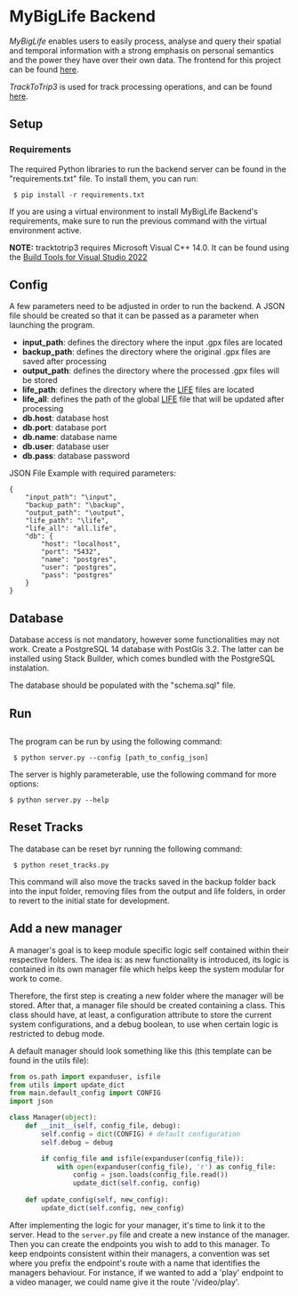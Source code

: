 # MyBigLife Backend

_MyBigLife_ enables users to easily process, analyse
and query their spatial and temporal information with a strong emphasis on personal semantics and
the power they have over their own data. The frontend for this project can be found [here](https://github.com/dserafim1999/my-big-life).

_TrackToTrip3_ is used for track processing operations, and can be found [here](https://github.com/dserafim1999/tracktotrip3).

## Setup

### Requirements

The required Python libraries to run the backend server can be found in the "requirements.txt" file. To install them, you can run:

```
 $ pip install -r requirements.txt
```

If you are using a virtual environment to install MyBigLife Backend's requirements, make sure to run the previous command with the virtual environment active.

**NOTE:** tracktotrip3 requires Microsoft Visual C++ 14.0. It can be found using the [Build Tools for Visual Studio 2022](https://visualstudio.microsoft.com/downloads/?q=build+tools)


## Config

A few parameters need to be adjusted in order to run the backend. A JSON file should be created so that it can be passed as a parameter when launching the program.

- **input_path**: defines the directory where the input .gpx files are located 
- **backup_path**: defines the directory where the original .gpx files are saved after processing  
- **output_path**: defines the directory where the processed .gpx files will be stored
- **life_path**: defines the directory where the [LIFE](https://github.com/domiriel/LIFE) files are located
- **life_all**: defines the path of the global [LIFE](https://github.com/domiriel/LIFE) file that will be updated after processing
- **db.host**: database host
- **db.port**: database port
- **db.name**: database name
- **db.user**: database user
- **db.pass**: database password

JSON File Example with required parameters:

```
{
    "input_path": "\input",
    "backup_path": "\backup",
    "output_path": "\output",
    "life_path": "\life",
    "life_all": "all.life",
    "db": {
        "host": "localhost",
        "port": "5432",
        "name": "postgres",
        "user": "postgres",
        "pass": "postgres"
    }
}
```

## Database

Database access is not mandatory, however some functionalities may not work. Create a PostgreSQL 14 database with PostGis 3.2. The latter can be installed using Stack Builder, which comes bundled with the PostgreSQL instalation.

The database should be populated with the "schema.sql" file.

## Run

## 

The program can be run by using the following command:

```
 $ python server.py --config [path_to_config_json]
```

The server is highly parameterable, use the following command for more options:

```
$ python server.py --help
```

## Reset Tracks

The database can be reset byr running the following command:

```
 $ python reset_tracks.py
```

This command will also move the tracks saved in the backup folder back into the input folder, removing files from the output and life folders, in order to revert to the initial state for development.

## Add a new manager

A manager's goal is to keep module specific logic self contained within their respective folders. The idea
is: as new functionality is introduced, its logic is contained in its own manager file which helps keep the system modular for work to come. 

Therefore, the first step is creating a new folder where the manager will be stored. After that, a manager file should be created containing a class. This class should have, at least, a configuration attribute to store the current system configurations, and a debug boolean, to use when certain logic is restricted to debug mode.

A default manager should look something like this (this template can be found in the utils file):
```python
from os.path import expanduser, isfile
from utils import update_dict
from main.default_config import CONFIG
import json

class Manager(object):
    def __init__(self, config_file, debug):
        self.config = dict(CONFIG) # default configuration
        self.debug = debug

        if config_file and isfile(expanduser(config_file)):
            with open(expanduser(config_file), 'r') as config_file:
                config = json.loads(config_file.read())
                update_dict(self.config, config)
        
    def update_config(self, new_config):
        update_dict(self.config, new_config)
```

After implementing the logic for your manager, it's time to link it to the server. Head to the `server.py` file and create a new instance of the manager. Then you can create the endpoints you wish to add to this manager. To keep endpoints consistent within their managers, a convention was set where you prefix the endpoint's route with a name that identifies the managers behaviour. For instance, if we wanted to add a 'play' endpoint to a video manager, we could name give it the route '/video/play'. 